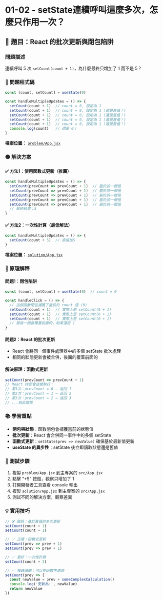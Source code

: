 # 01-02 - setState連續呼叫這麼多次，怎麼只作用一次？

## 🎯 題目：React 的批次更新與閉包陷阱

### 問題描述
連續呼叫 5 次 `setCount(count + 1)`，為什麼最終只增加了 1 而不是 5？

### 🔴 問題程式碼
```jsx
const [count, setCount] = useState(0)

const handleMultipleUpdates = () => {
  setCount(count + 1)  // count = 0, 設定為 1
  setCount(count + 1)  // count = 0, 設定為 1 (還是舊值！)
  setCount(count + 1)  // count = 0, 設定為 1 (還是舊值！)
  setCount(count + 1)  // count = 0, 設定為 1 (還是舊值！)
  setCount(count + 1)  // count = 0, 設定為 1 (還是舊值！)
  console.log(count)   // 還是 0！
}
```

**檔案位置：** [`problem/App.jsx`](problem/App.jsx)

### 🟢 解決方案

#### ✅ 方法1：使用函數式更新（推薦）
```jsx
const handleMultipleUpdates = () => {
  setCount(prevCount => prevCount + 1)  // 基於前一個值
  setCount(prevCount => prevCount + 1)  // 基於前一個值
  setCount(prevCount => prevCount + 1)  // 基於前一個值
  setCount(prevCount => prevCount + 1)  // 基於前一個值
  setCount(prevCount => prevCount + 1)  // 基於前一個值
  // 最終結果：5
}
```

#### ✅ 方法2：一次性計算（最佳解法）
```jsx
const handleMultipleUpdates = () => {
  setCount(count + 5)  // 直接加5
}
```

**檔案位置：** [`solution/App.jsx`](solution/App.jsx)

### 🧠 原理解釋

#### **問題1：閉包陷阱**
```jsx
const [count, setCount] = useState(0)  // count = 0

const handleClick = () => {
  // 這個函數閉包捕獲了當前的 count 值 (0)
  setCount(count + 1)  // 實際上是 setCount(0 + 1)
  setCount(count + 1)  // 實際上是 setCount(0 + 1)
  setCount(count + 1)  // 實際上是 setCount(0 + 1)
  // 最後一個會覆蓋前面的，結果還是 1
}
```

#### **問題2：React 的批次更新**
- React 會將同一個事件處理器中的多個 setState 批次處理
- 相同的狀態更新會被合併，後面的覆蓋前面的

#### **解決原理：函數式更新**
```jsx
setCount(prevCount => prevCount + 1)
// React 內部會這樣執行：
// 第1次：prevCount = 0 → 返回 1
// 第2次：prevCount = 1 → 返回 2  
// 第3次：prevCount = 2 → 返回 3
// ...依此類推
```

### 📚 學習重點
- **閉包與狀態**：函數閉包會捕獲當前的狀態值
- **批次更新**：React 會合併同一事件中的多個 setState
- **函數式更新**：`setState(prev => newValue)` 確保基於最新值更新
- **useState 的異步性**：setState 後立即讀取狀態還是舊值

### 🚀 測試步驟
1. 複製 `problem/App.jsx` 到主專案的 `src/App.jsx`
2. 點擊 "+5" 按鈕，觀察只增加了 1
3. 打開開發者工具查看 console 輸出
4. 複製 `solution/App.jsx` 到主專案的 `src/App.jsx`
5. 測試不同的解決方案，觀察差異

### 💡 實用技巧
```jsx
// ❌ 錯誤：基於舊值的多次更新
setCount(count + 1)
setCount(count + 1)

// ✅ 正確：函數式更新
setCount(prev => prev + 1)
setCount(prev => prev + 1)

// ✅ 更好：一次性計算
setCount(count + 2)

// ✅ 複雜邏輯：可以在函數中處理
setCount(prev => {
  const newValue = prev + someComplexCalculation()
  console.log('更新為:', newValue)
  return newValue
})
```
